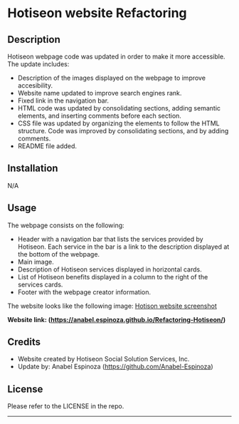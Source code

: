 # Hotiseon website Refactoring

## Description

Hotiseon webpage code was updated in order to make it more accessible. The update includes:
- Description of the images displayed on the webpage to improve accesibility.
- Website name updated to improve search engines rank.
- Fixed link in the navigation bar. 
- HTML code was updated by consolidating sections, adding semantic elements, and inserting comments before each section.
- CSS file was updated by organizing the elements to follow the HTML structure. Code was improved by consolidating sections, and by adding comments.
- README file added.

## Installation

N/A

## Usage

The webpage consists on the following:
- Header with a navigation bar that lists the services provided by Hotiseon. Each service in the bar is a link to the description displayed at the bottom of the webpage.
- Main image.
- Description of Hotiseon services displayed in horizontal cards.
- List of Hotiseon benefits displayed in a column to the right of the services cards.
- Footer with the webpage creator information.

The website looks like the following image:
[Hotison website screenshot](./assets/images/Hotison-WebPage.png)

**Website link: (https://anabel.espinoza.github.io/Refactoring-Hotiseon/)**

## Credits

- Website created by Hotiseon Social Solution Services, Inc.
- Update by: Anabel Espinoza (https://github.com/Anabel-Espinoza)

## License

Please refer to the LICENSE in the repo.

---